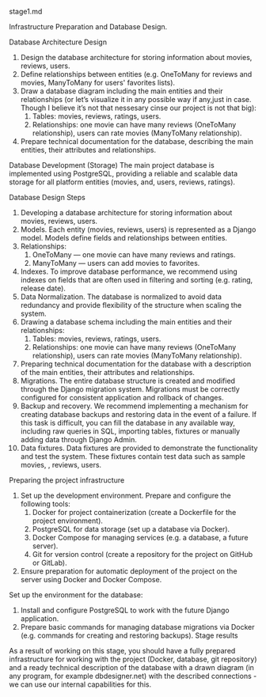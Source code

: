 stage1.md

Infrastructure Preparation and Database Design.

Database Architecture Design
1. Design the database architecture for storing information about movies, reviews, users.
2. Define relationships between entities (e.g. OneToMany for reviews and movies, ManyToMany for users' favorites lists).
3. Draw a database diagram including the main entities and their relationships (or let’s visualize it in any possible way if any,just in case. Though I believe it’s not that nessesary cinse our project is not that big):
    1. Tables: movies, reviews, ratings, users.
    2. Relationships: one movie can have many reviews (OneToMany relationship), users can rate movies (ManyToMany relationship).
4. Prepare technical documentation for the database, describing the main entities, their attributes and relationships.

Database Development (Storage)
The main project database is implemented using PostgreSQL, providing a reliable and scalable data storage for all platform entities (movies, and, users, reviews, ratings).

Database Design Steps
1. Developing a database architecture for storing information about movies, reviews, users.
2. Models. Each entity (movies, reviews, users) is represented as a Django model. Models define fields and relationships between entities.
3. Relationships:
    1. OneToMany — one movie can have many reviews and ratings.
    2. ManyToMany — users can add movies to favorites.
4. Indexes. To improve database performance, we recommend using indexes on fields that are often used in filtering and sorting (e.g. rating, release date).
5. Data Normalization. The database is normalized to avoid data redundancy and provide flexibility of the structure when scaling the system.
6. Drawing a database schema including the main entities and their relationships:
    1. Tables: movies, reviews, ratings, users.
    2. Relationships: one movie can have many reviews (OneToMany relationship), users can rate movies (ManyToMany relationship).
7. Preparing technical documentation for the database with a description of the main entities, their attributes and relationships.
8. Migrations. The entire database structure is created and modified through the Django migration system. Migrations must be correctly configured for consistent application and rollback of changes.
9. Backup and recovery. We recommend implementing a mechanism for creating database backups and restoring data in the event of a failure. If this task is difficult, you can fill the database in any available way, including raw queries in SQL, importing tables, fixtures or manually adding data through Django Admin.
10. Data fixtures. Data fixtures are provided to demonstrate the functionality and test the system. These fixtures contain test data such as sample movies, , reviews, users.

Preparing the project infrastructure
1. Set up the development environment. Prepare and configure the following tools:
    1. Docker for project containerization (create a Dockerfile for the project environment).
    2. PostgreSQL for data storage (set up a database via Docker).
    3. Docker Compose for managing services (e.g. a database, a future server).
    4. Git for version control (create a repository for the project on GitHub or GitLab).
2. Ensure preparation for automatic deployment of the project on the server using Docker and Docker Compose.

Set up the environment for the database:
1. Install and configure PostgreSQL to work with the future Django application.
2. Prepare basic commands for managing database migrations via Docker (e.g. commands for creating and restoring backups).
Stage results

As a result of working on this stage, you should have a fully prepared infrastructure for working with the project (Docker, database, git repository) and a ready technical description of the database with a drawn diagram (in any program, for example dbdesigner.net) with the described connections - we can use our internal capabilities for this.